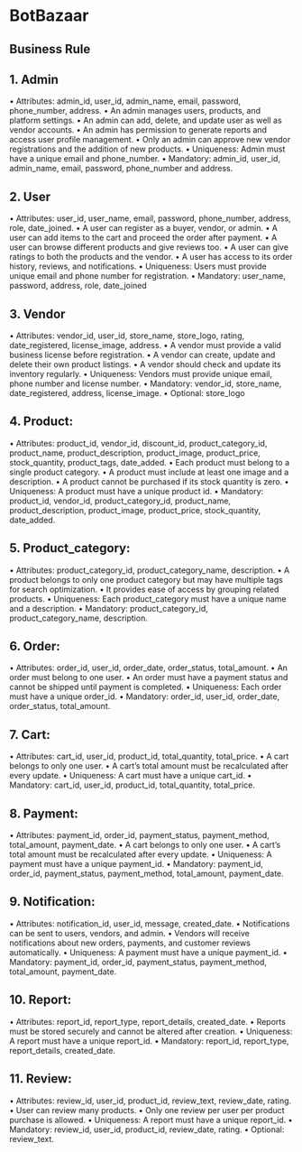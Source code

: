 # BotBazaar
## Business Rule
## 1.	Admin
•	Attributes: admin_id, user_id, admin_name, email, password, phone_number, address.
•	An admin manages users, products, and platform settings.
•	An admin can add, delete, and update user as well as vendor accounts.
•	An admin has permission to generate reports and access user profile management.
•	Only an admin can approve new vendor registrations and the addition of new products.
•	Uniqueness: Admin must have a unique email and phone_number.
•	Mandatory: admin_id, user_id, admin_name, email, password, phone_number and address.

## 2.	User
•	Attributes: user_id, user_name, email, password, phone_number, address, role, date_joined.
•	A user can register as a buyer, vendor, or admin.
•	A user can add items to the cart and proceed the order after payment.
•	A user can browse different products and give reviews too.
•	A user can give ratings to both the products and the vendor.
•	A user has access to its order history, reviews, and notifications.
•	Uniqueness: Users must provide unique email and phone number for registration.
•	Mandatory: user_name, password, address, role, date_joined

## 3.	Vendor
•	Attributes: vendor_id, user_id, store_name, store_logo, rating, date_registered, license_image, address.
•	A vendor must provide a valid business license before registration.
•	A vendor can create, update and delete their own product listings.
•	A vendor should check and update its inventory regularly.
•	Uniqueness: Vendors must provide unique email, phone number and license number.
•	Mandatory: vendor_id, store_name, date_registered, address, license_image.
•	Optional: store_logo

## 4.	Product:
•	Attributes: product_id, vendor_id, discount_id, product_category_id, product_name, product_description, product_image, product_price, stock_quantity, product_tags, date_added.
•	Each product must belong to a single product category.
•	A product must include at least one image and a description.
•	A product cannot be purchased if its stock quantity is zero.
•	Uniqueness: A product must have a unique product id.
•	Mandatory: product_id, vendor_id, product_category_id, product_name, product_description, product_image, product_price, stock_quantity, date_added.

## 5.	Product_category:
•	Attributes: product_category_id, product_category_name, description.
•	A product belongs to only one product category but may have multiple tags for search optimization.
•	It provides ease of access by grouping related products.
•	Uniqueness: Each product_category must have a unique name and a description.
•	Mandatory: product_category_id, product_category_name, description.

## 6.	Order:
•	Attributes: order_id, user_id, order_date, order_status, total_amount.
•	An order must belong to one user.
•	An order must have a payment status and cannot be shipped until payment is completed.
•	Uniqueness: Each order must have a unique order_id.
•	Mandatory: order_id, user_id, order_date, order_status, total_amount.

## 7.	Cart:
•	Attributes: cart_id, user_id, product_id, total_quantity, total_price.
•	A cart belongs to only one user.
•	A cart’s total amount must be recalculated after every update.
•	Uniqueness: A cart must have a unique cart_id.
•	Mandatory: cart_id, user_id, product_id, total_quantity, total_price.

## 8.	Payment:
•	Attributes: payment_id, order_id, payment_status, payment_method, total_amount, payment_date.
•	A cart belongs to only one user.
•	A cart’s total amount must be recalculated after every update.
•	Uniqueness: A payment must have a unique payment_id.
•	Mandatory: payment_id, order_id, payment_status, payment_method, total_amount, payment_date.

## 9.	Notification:
•	Attributes: notification_id, user_id, message, created_date.
•	Notifications can be sent to users, vendors, and admin.
•	Vendors will receive notifications about new orders, payments, and customer reviews automatically.
•	Uniqueness: A payment must have a unique payment_id.
•	Mandatory: payment_id, order_id, payment_status, payment_method, total_amount, payment_date.

## 10.	Report:
•	Attributes: report_id, report_type, report_details, created_date.
•	Reports must be stored securely and cannot be altered after creation.
•	Uniqueness: A report must have a unique report_id.
•	Mandatory: report_id, report_type, report_details, created_date.

## 11.	Review:
•	Attributes: review_id, user_id, product_id, review_text, review_date, rating.
•	User can review many products.
•	Only one review per user per product purchase is allowed.
•	Uniqueness: A report must have a unique report_id.
•	Mandatory: review_id, user_id, product_id,  review_date, rating.
•	Optional: review_text.



